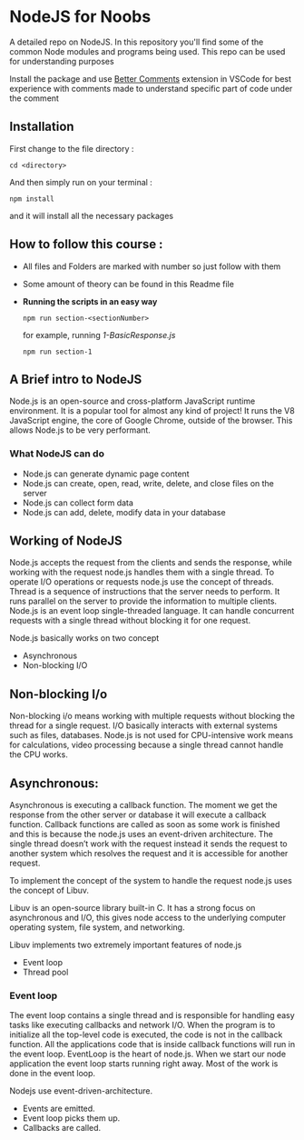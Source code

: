 
# NodeJS for Noobs

A detailed repo on NodeJS. In this repository you'll find some of the common Node modules and programs being used. This repo can be used for understanding purposes

Install the package and use [Better Comments](https://marketplace.visualstudio.com/items?itemName=aaron-bond.better-comments) extension in VSCode for best experience with comments made to understand specific part of code under the comment


## Installation

First change to the file directory : 

```cd <directory> ```

And then simply run on your terminal : 

``` npm install ```

and it will install all the necessary packages

## How to follow this course : 
- All files and Folders are marked with number so just follow with them
- Some amount of theory can be found in this Readme file
- **Running the scripts in an easy way**

    ```npm run section-<sectionNumber>```

    for example, running *1-BasicResponse.js*

    ```npm run section-1```

## A Brief intro to NodeJS
Node.js is an open-source and cross-platform JavaScript runtime environment. It is a popular tool for almost any kind of project!
It runs the V8 JavaScript engine, the core of Google Chrome, outside of the browser. This allows Node.js to be very performant.

### What NodeJS can do 
- Node.js can generate dynamic page content
- Node.js can create, open, read, write, delete, and close files on the server
- Node.js can collect form data
- Node.js can add, delete, modify data in your database

## Working of NodeJS
 Node.js accepts the request from the clients and sends the response, while working with the request node.js handles them with a single thread. To operate I/O operations or requests node.js use the concept of threads. Thread is a sequence of instructions that the server needs to perform. It runs parallel on the server to provide the information to multiple clients. Node.js is an event loop single-threaded language. It can handle concurrent requests with a single thread without blocking it for one request.

Node.js basically works on two concept

- Asynchronous
- Non-blocking I/O

## Non-blocking I/o

 Non-blocking i/o  means working with multiple requests without blocking the thread for a single request. I/O basically interacts with external systems such as files, databases. Node.js is not used for CPU-intensive work means for calculations, video processing because a single thread cannot handle the CPU works.


## Asynchronous: 
Asynchronous is executing a callback function. The moment we get the response from the other server or database it will execute a callback function. Callback functions are called as soon as some work is finished and this is because the node.js uses an event-driven architecture. The single thread doesn’t work with the request instead it sends the request to another system which resolves the request and it is accessible for another request.

To implement the concept of the system to handle the request  node.js uses the concept of Libuv.

Libuv is an open-source library built-in C. It has a strong focus on asynchronous and  I/O, this gives node access to the underlying computer operating system, file system, and networking.

Libuv implements two extremely important features of node.js  

- Event loop
- Thread pool

### Event loop
 The event loop contains a single thread and is responsible for handling easy tasks like executing callbacks and network I/O. When the program is to initialize all the top-level code is executed, the code is not in the callback function. All the applications code that is inside callback functions will run in the event loop. EventLoop is the heart of node.js. When we start our node application the event loop starts running right away. Most of the work is done in the event loop.

Nodejs use event-driven-architecture.

- Events are emitted.
- Event loop picks them up.
- Callbacks are called.